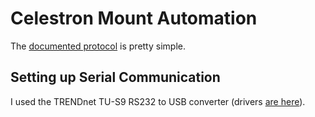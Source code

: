 # Celestron Mount Automation

The [documented protocol](http://www.celestron.com/c3/images/files/downloads/1154108406_nexstarcommprot.pdf) is pretty simple.

## Setting up Serial Communication

I used the TRENDnet TU-S9 RS232 to USB converter (drivers [are here](http://www.trendnet.com/support/supportdetail.asp?prod=265_TU-S9)).

